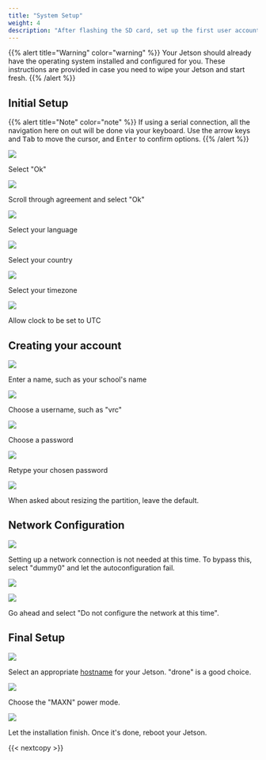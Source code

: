 ```yaml
---
title: "System Setup"
weight: 4
description: "After flashing the SD card, set up the first user account"
---
```


{{% alert title="Warning" color="warning" %}}
Your Jetson should already have the operating system installed and configured for you.
These instructions are provided in case you need to wipe your Jetson and start fresh.
{{% /alert %}}

## Initial Setup

{{% alert title="Note" color="note" %}}
If using a serial connection, all the navigation here on out will be done via your
keyboard. Use the arrow keys and <kbd>Tab</kbd> to move the cursor,
and <kbd>Enter</kbd> to confirm options.
{{% /alert %}}

![](2022-06-18-16-13-30.png)

Select "Ok"

![](2022-06-18-16-14-17.png)

Scroll through agreement and select "Ok"

![](2022-06-18-16-14-42.png)

Select your language

![](2022-06-18-16-15-05.png)

Select your country

![](2022-06-18-16-15-25.png)

Select your timezone

![](2022-06-18-16-15-40.png)

Allow clock to be set to UTC

## Creating your account

![](2022-06-18-16-16-17.png)

Enter a name, such as your school's name

![](2022-06-18-16-16-42.png)

Choose a username, such as "vrc"

![](2022-06-18-16-17-00.png)

Choose a password

![](2022-06-18-16-17-37.png)

Retype your chosen password

![](2022-06-18-16-18-12.png)

When asked about resizing the partition, leave the default.

## Network Configuration

![](2022-06-18-16-21-18.png)

Setting up a network connection is not needed at this time. To bypass this, select
"dummy0" and let the autoconfiguration fail.

![](2022-06-18-16-22-14.png)

![](2022-06-18-16-22-28.png)

Go ahead and select "Do not configure the network at this time".

## Final Setup

![](2022-06-18-16-23-21.png)

Select an appropriate [hostname](https://xkcd.com/910/) for your Jetson.
"drone" is a good choice.

![](2022-06-18-16-24-35.png)

Choose the "MAXN" power mode.

![](2022-06-18-16-24-52.png)

Let the installation finish. Once it's done, reboot your Jetson.

{{< nextcopy >}}
